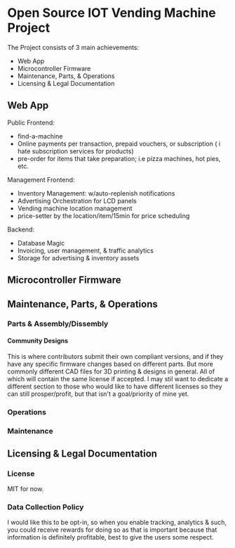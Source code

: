 # Open Source IOT Vending Machine Project

The Project consists of 3 main achievements:

- Web App
- Microcontroller Firmware
- Maintenance, Parts, & Operations
- Licensing & Legal Documentation

## Web App

Public Frontend: 

- find-a-machine
- Online payments per transaction, prepaid vouchers, or subscription ( i hate subscription services for products)
- pre-order for items that take preparation; i.e pizza machines, hot pies, etc.

Management Frontend:

- Inventory Management: w/auto-replenish notifications
- Advertising Orchestration for LCD panels
- Vending machine location management
- price-setter by the location/item/15min for price scheduling 


Backend:

- Database Magic
- Invoicing, user management, & traffic analytics
- Storage for advertising & inventory assets

## Microcontroller Firmware


## Maintenance, Parts, & Operations

### Parts & Assembly/Dissembly

#### Community Designs

This is where contributors submit their own compliant versions, and if they have any specific firmware changes based on different parts. But more commonly different CAD files for 3D printing & designs in general. All of which will contain the same license if accepted.
I may stil want to dedicate a different section to those who would like to have different licenses so they can still prosper/profit, but that isn't a goal/priority of mine yet.

### Operations

### Maintenance

## Licensing & Legal Documentation

### License 

MIT for now. 

### Data Collection Policy

I would like this to be opt-in, so when you enable tracking, analytics & such, you could receive rewards for doing so as that is important because that information is definitely profitable, best to give the users some respect.
